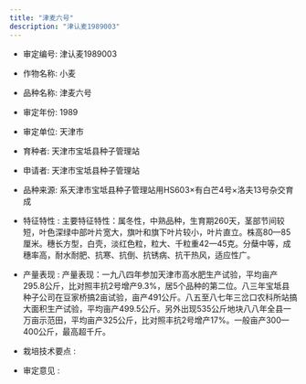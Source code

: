 ```yaml
---
title: "津麦六号"
description: "津认麦1989003"
---
```

* 审定编号:  津认麦1989003

*  作物名称:  小麦

*  品种名称:  津麦六号

*  审定年份:  1989

*  审定单位:  天津市

* 育种者:  天津市宝坻县种子管理站

*  申请者:  天津市宝坻县种子管理站

*  品种来源:  系天津市宝坻县种子管理站用HS603×有白芒4号×洛夫13号杂交育成

*  特征特性 : 
主要特征特性：属冬性，中熟品种，生育期260天，茎部节间较短，叶色深绿中部叶片宽大，旗叶和旗下叶片较小，叶片直立。株高80—85厘米。穗长方型，白壳，淡红色粒，粒大、千粒重42—45克。分蘖中等，成穗率高，耐水耐肥、抗寒、抗倒、抗锈病、抗干热风，适应性广。
 
*  产量表现 : 
产量表现：一九八四年参加天津市高水肥生产试验，平均亩产295.8公斤，比对照丰抗2号增产9.3%，居5个品种的第二位。八三年宝坻县种子公司在豆家桥搞2亩试验，亩产491公斤。八五至八七年三岔口农科所站搞大面积生产试验，平均亩产499.5公斤。另外出现535公斤地块八八年全县一万亩示范田，平均亩产325公斤，比对照丰抗2号增产17%。一般亩产300—400公斤，最高超千斤。

*  栽培技术要点 : 


*  审定意见 : 

